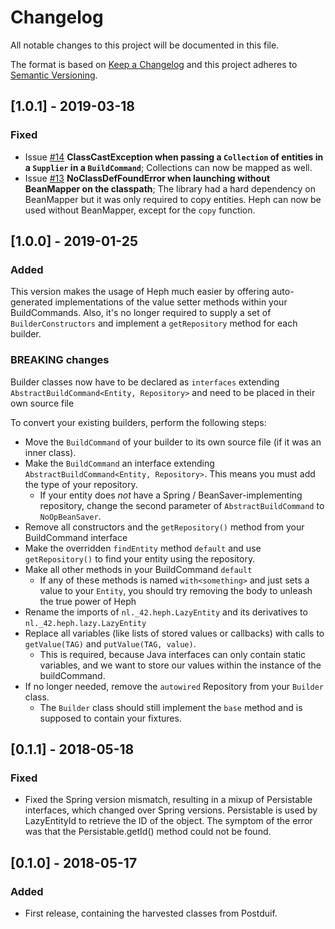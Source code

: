 # Changelog
All notable changes to this project will be documented in this file.

The format is based on [Keep a Changelog](http://keepachangelog.com/en/1.0.0/)
and this project adheres to [Semantic Versioning](http://semver.org/spec/v2.0.0.html).

## [1.0.1] - 2019-03-18
### Fixed
- Issue [#14](https://github.com/42BV/heph/issues/14) **ClassCastException when passing a `Collection` of entities in a `Supplier` in a `BuildCommand`**; Collections can now be mapped as well.
- Issue [#13](https://github.com/42BV/heph/issues/13) **NoClassDefFoundError when launching without BeanMapper on the classpath**; The library had a hard dependency on BeanMapper but it was only required to copy entities. Heph can now be used without BeanMapper, except for the `copy` function.

## [1.0.0] - 2019-01-25
### Added
This version makes the usage of Heph much easier by offering auto-generated implementations of the value setter methods within your BuildCommands.
Also, it's no longer required to supply a set of `BuilderConstructors` and implement a `getRepository` method for each builder.

### BREAKING changes
Builder classes now have to be declared as `interfaces` extending `AbstractBuildCommand<Entity, Repository>` and need to be placed in their own source file

To convert your existing builders, perform the following steps:
- Move the `BuildCommand` of your builder to its own source file (if it was an inner class). 
- Make the `BuildCommand` an interface extending `AbstractBuildCommand<Entity, Repository>`. This means you must add the type of your repository.
  - If your entity does *not* have a Spring / BeanSaver-implementing repository, change the second parameter of `AbstractBuildCommand` to `NoOpBeanSaver`.
- Remove all constructors and the `getRepository()` method from your BuildCommand interface
- Make the overridden `findEntity` method `default` and use `getRepository()` to find your entity using the repository.
- Make all other methods in your BuildCommand `default`
  - If any of these methods is named `with<something>` and just sets a value to your `Entity`, you should try removing the body to unleash the true power of Heph
- Rename the imports of `nl._42.heph.LazyEntity` and its derivatives to `nl._42.heph.lazy.LazyEntity`
- Replace all variables (like lists of stored values or callbacks) with calls to `getValue(TAG)` and `putValue(TAG, value)`. 
  - This is required, because Java interfaces can only contain static variables, and we want to store our values within the instance of the buildCommand.
- If no longer needed, remove the `autowired` Repository from your `Builder` class. 
  - The `Builder` class should still implement the `base` method and is supposed to contain your fixtures. 

## [0.1.1] - 2018-05-18
### Fixed
- Fixed the Spring version mismatch, resulting in a mixup of Persistable interfaces, which changed over Spring versions. Persistable is used by LazyEntityId to retrieve the ID of the object. The symptom of the error was that the Persistable.getId() method could not be found.

## [0.1.0] - 2018-05-17
### Added
- First release, containing the harvested classes from Postduif. 
